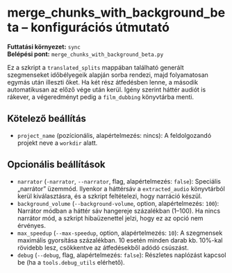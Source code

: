 # merge_chunks_with_background_beta – konfigurációs útmutató

**Futtatási környezet:** `sync`  
**Belépési pont:** `merge_chunks_with_background_beta.py`

Ez a szkript a `translated_splits` mappában található generált szegmenseket időbélyegeik alapján sorba rendezi, majd folyamatosan egymás után illeszti őket. Ha két rész átfedésben lenne, a második automatikusan az előző vége után kerül. Igény szerint háttér audiót is rákever, a végeredményt pedig a `film_dubbing` könyvtárba menti.

## Kötelező beállítás
- `project_name` (pozícionális, alapértelmezés: nincs): A feldolgozandó projekt neve a `workdir` alatt.

## Opcionális beállítások
- `narrator` (`-narrator`, `--narrator`, flag, alapértelmezés: `false`): Speciális „narrátor” üzemmód. Ilyenkor a háttérsáv a `extracted_audio` könyvtárból kerül kiválasztásra, és a szkript feltételezi, hogy narráció készül.
- `background_volume` (`--background-volume`, option, alapértelmezés: `100`): Narrátor módban a háttér sáv hangereje százalékban (1–100). Ha nincs narrátor mód, a szkript hibaüzenettel jelzi, hogy ez az opció nem érvényes.
- `max_speedup` (`--max-speedup`, option, alapértelmezés: `10`): A szegmensek maximális gyorsítása százalékban. 10 esetén minden darab kb. 10%-kal rövidebb lesz, csökkentve az átfedésekből adódó csúszást.
- `debug` (`--debug`, flag, alapértelmezés: `false`): Részletes naplózást kapcsol be (ha a `tools.debug_utils` elérhető).
